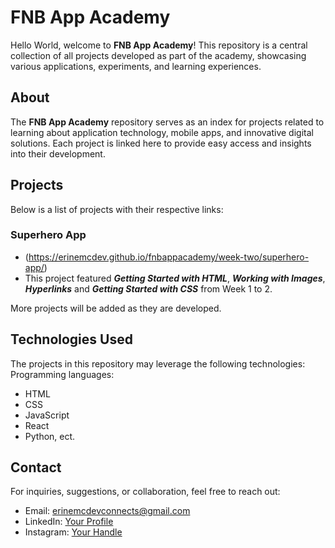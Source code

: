 # FNB App Academy

Hello World, welcome to **FNB App Academy**! This repository is a central collection of all projects developed as part of the academy, showcasing various applications, experiments, and learning experiences.

## About
The **FNB App Academy** repository serves as an index for projects related to learning about application technology, mobile apps, and innovative digital solutions. Each project is linked here to provide easy access and insights into their development.

## Projects
Below is a list of projects with their respective links:

### Superhero App 
- (https://erinemcdev.github.io/fnbappacademy/week-two/superhero-app/)
- This project featured ***Getting Started with HTML***, ***Working with Images***, ***Hyperlinks*** and ***Getting Started with CSS*** from Week 1 to 2.

 More projects will be added as they are developed.

## Technologies Used
The projects in this repository may leverage the following technologies:
Programming languages:
- HTML
- CSS
- JavaScript
- React
- Python, ect.


## Contact
For inquiries, suggestions, or collaboration, feel free to reach out:
- Email: erinemcdevconnects@gmail.com
- LinkedIn: [Your Profile](https://linkedin.com/in/erin-emcdev)
- Instagram: [Your Handle](https://twitter.com/emcdev)
